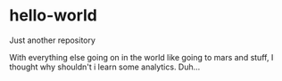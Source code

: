 # hello-world
Just another repository

With everything else going on in the world like going to mars and stuff, I thought why shouldn't i learn some analytics. Duh...

